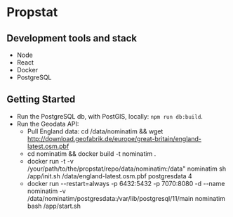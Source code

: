 # Propstat

## Development tools and stack

* Node
* React
* Docker
* PostgreSQL 

## Getting Started

* Run the PostgreSQL db, with PostGIS, locally: `npm run db:build`.
* Run the Geodata API:
  - Pull England data: cd /data/nominatim && wget http://download.geofabrik.de/europe/great-britain/england-latest.osm.pbf
  - cd nominatim && docker build -t nominatim .
  - docker run -t -v /your/path/to/the/propstat/repo/data/nominatim:/data" nominatim sh /app/init.sh /data/england-latest.osm.pbf postgresdata 4
  - docker run --restart=always -p 6432:5432 -p 7070:8080 -d --name nominatim -v /data/nominatim/postgresdata:/var/lib/postgresql/11/main nominatim bash /app/start.sh